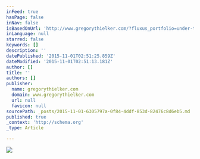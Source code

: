 ```yaml
---
inFeed: true
hasPage: false
inNav: false
isBasedOnUrl: 'http://www.gregorythielker.com/?fluxus_portfolio=under-the-unminding-sky'
inLanguage: null
starred: false
keywords: []
description: ''
datePublished: '2015-11-01T02:51:25.859Z'
dateModified: '2015-11-01T02:51:13.181Z'
author: []
title: ''
authors: []
publisher:
  name: gregorythielker.com
  domain: www.gregorythielker.com
  url: null
  favicon: null
sourcePath: _posts/2015-11-01-6305797a-0f84-4ddf-853d-82476c8d6eb5.md
published: true
_context: 'http://schema.org'
_type: Article

---
```

![](http://www.gregorythielker.com/wp-content/uploads/2015/01/IndefiniteStruggle1-1816x1280.jpg)